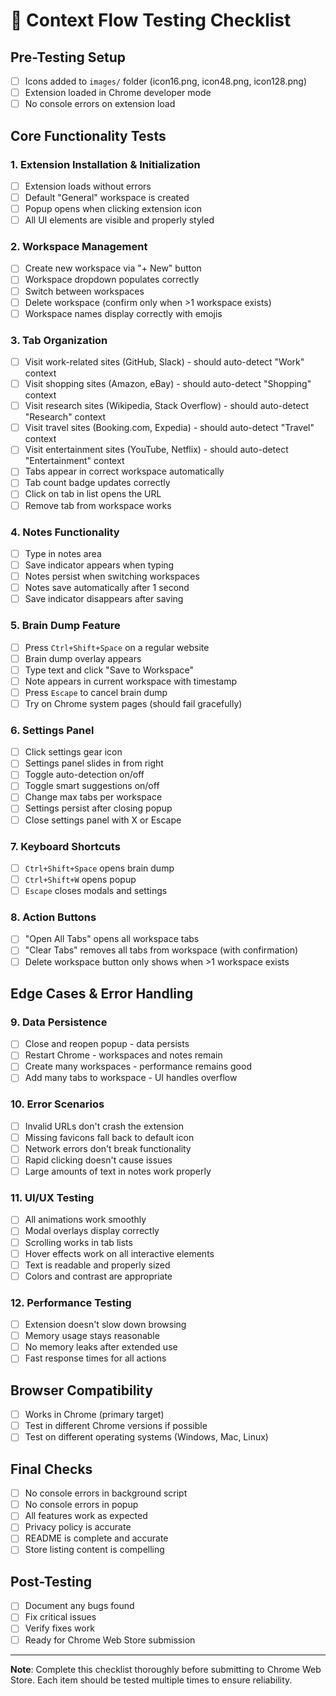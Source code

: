 # 🧪 Context Flow Testing Checklist

## Pre-Testing Setup
- [ ] Icons added to `images/` folder (icon16.png, icon48.png, icon128.png)
- [ ] Extension loaded in Chrome developer mode
- [ ] No console errors on extension load

## Core Functionality Tests

### 1. Extension Installation & Initialization
- [ ] Extension loads without errors
- [ ] Default "General" workspace is created
- [ ] Popup opens when clicking extension icon
- [ ] All UI elements are visible and properly styled

### 2. Workspace Management
- [ ] Create new workspace via "+ New" button
- [ ] Workspace dropdown populates correctly
- [ ] Switch between workspaces
- [ ] Delete workspace (confirm only when >1 workspace exists)
- [ ] Workspace names display correctly with emojis

### 3. Tab Organization
- [ ] Visit work-related sites (GitHub, Slack) - should auto-detect "Work" context
- [ ] Visit shopping sites (Amazon, eBay) - should auto-detect "Shopping" context
- [ ] Visit research sites (Wikipedia, Stack Overflow) - should auto-detect "Research" context
- [ ] Visit travel sites (Booking.com, Expedia) - should auto-detect "Travel" context
- [ ] Visit entertainment sites (YouTube, Netflix) - should auto-detect "Entertainment" context
- [ ] Tabs appear in correct workspace automatically
- [ ] Tab count badge updates correctly
- [ ] Click on tab in list opens the URL
- [ ] Remove tab from workspace works

### 4. Notes Functionality
- [ ] Type in notes area
- [ ] Save indicator appears when typing
- [ ] Notes persist when switching workspaces
- [ ] Notes save automatically after 1 second
- [ ] Save indicator disappears after saving

### 5. Brain Dump Feature
- [ ] Press `Ctrl+Shift+Space` on a regular website
- [ ] Brain dump overlay appears
- [ ] Type text and click "Save to Workspace"
- [ ] Note appears in current workspace with timestamp
- [ ] Press `Escape` to cancel brain dump
- [ ] Try on Chrome system pages (should fail gracefully)

### 6. Settings Panel
- [ ] Click settings gear icon
- [ ] Settings panel slides in from right
- [ ] Toggle auto-detection on/off
- [ ] Toggle smart suggestions on/off
- [ ] Change max tabs per workspace
- [ ] Settings persist after closing popup
- [ ] Close settings panel with X or Escape

### 7. Keyboard Shortcuts
- [ ] `Ctrl+Shift+Space` opens brain dump
- [ ] `Ctrl+Shift+W` opens popup
- [ ] `Escape` closes modals and settings

### 8. Action Buttons
- [ ] "Open All Tabs" opens all workspace tabs
- [ ] "Clear Tabs" removes all tabs from workspace (with confirmation)
- [ ] Delete workspace button only shows when >1 workspace exists

## Edge Cases & Error Handling

### 9. Data Persistence
- [ ] Close and reopen popup - data persists
- [ ] Restart Chrome - workspaces and notes remain
- [ ] Create many workspaces - performance remains good
- [ ] Add many tabs to workspace - UI handles overflow

### 10. Error Scenarios
- [ ] Invalid URLs don't crash the extension
- [ ] Missing favicons fall back to default icon
- [ ] Network errors don't break functionality
- [ ] Rapid clicking doesn't cause issues
- [ ] Large amounts of text in notes work properly

### 11. UI/UX Testing
- [ ] All animations work smoothly
- [ ] Modal overlays display correctly
- [ ] Scrolling works in tab lists
- [ ] Hover effects work on all interactive elements
- [ ] Text is readable and properly sized
- [ ] Colors and contrast are appropriate

### 12. Performance Testing
- [ ] Extension doesn't slow down browsing
- [ ] Memory usage stays reasonable
- [ ] No memory leaks after extended use
- [ ] Fast response times for all actions

## Browser Compatibility
- [ ] Works in Chrome (primary target)
- [ ] Test in different Chrome versions if possible
- [ ] Test on different operating systems (Windows, Mac, Linux)

## Final Checks
- [ ] No console errors in background script
- [ ] No console errors in popup
- [ ] All features work as expected
- [ ] Privacy policy is accurate
- [ ] README is complete and accurate
- [ ] Store listing content is compelling

## Post-Testing
- [ ] Document any bugs found
- [ ] Fix critical issues
- [ ] Verify fixes work
- [ ] Ready for Chrome Web Store submission

---

**Note**: Complete this checklist thoroughly before submitting to Chrome Web Store. Each item should be tested multiple times to ensure reliability.
